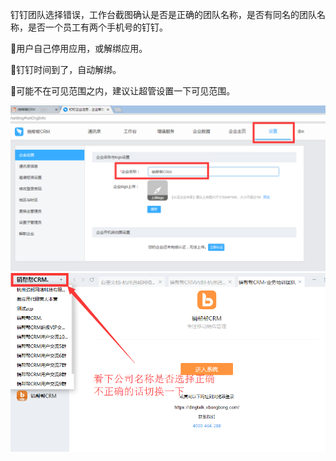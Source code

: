 钉钉团队选择错误，工作台截图确认是否是正确的团队名称，是否有同名的团队名称，是否一个员工有两个手机号的钉钉。

用户自己停用应用，或解绑应用。

钉钉时间到了，自动解绑。

可能不在可见范围之内，建议让超管设置一下可见范围。

![](/assets/ktylrht22.1.png)![](/assets/ktylrht22.2.png)

